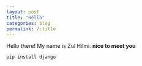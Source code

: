 ```yaml
---
layout: post
title: "Hello"
categories: blog
permalink: /:title
---
```


Hello there!
My name is Zul Hilmi. **nice to meet you**

```pip install django```
